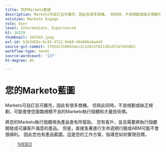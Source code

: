 ```yaml
---
title: 您的Marketo藍圖
description: Marketo可自訂且可擴充，因此有很多商機。 但同時，不良規劃或缺乏規劃可能會使您留下…… （說明應該介於60到160個字元之間）
solution: Marketo Engage
role: User
level: Intermediate, Experienced
kt: 10329
thumbnail: 342564.jpeg
exl-id: b1b3d59a-6c45-4712-9eb8-d44406a6a4e9
source-git-commit: 1792dc318643aec2c12613f621361d72a7a918b1
workflow-type: tm+mt
source-wordcount: '137'
ht-degree: 0%

---
```


# 您的Marketo藍圖

Marketo可自訂且可擴充，因此有很多商機。 但與此同時，不良規劃或缺乏規劃，可能會使您面臨規模不良的Marketo執行個體和大量技術債。

將您的Marketo執行個體視為產品會有所幫助。 您有客戶，並且需要將執行個體開發成可讓客戶滿意的產品。 但是，直接急著進行生命週期行銷或ABM可能不會很順利。 因此您也有產品藍圖，這是您的工作方案，指導您如何實現目標。

>[!VIDEO](https://video.tv.adobe.com/v/342564/?quality=12&learn=on)

